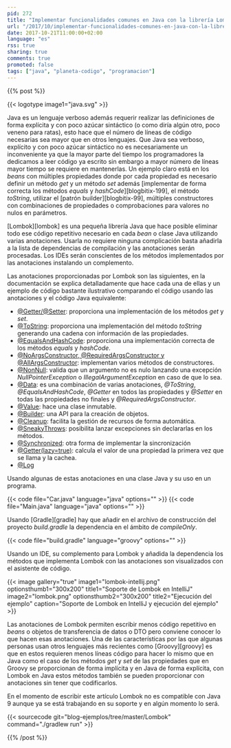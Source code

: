 ```yaml
---
pid: 272
title: "Implementar funcionalidades comunes en Java con la librería Lombok"
url: "/2017/10/implementar-funcionalidades-comunes-en-java-con-la-libreria-lombok/"
date: 2017-10-21T11:00:00+02:00
language: "es"
rss: true
sharing: true
comments: true
promoted: false
tags: ["java", "planeta-codigo", "programacion"]
---
```


{{% post %}}

{{< logotype image1="java.svg" >}}

Java es un lenguaje verboso además requerir realizar las definiciones de forma explícita y con poco azúcar sintáctico (o como diría algún otro, poco veneno para ratas), esto hace que el número de líneas de código necesarias sea mayor que en otros lenguajes. Que Java sea verboso, explícito y con poco azúcar sintáctico no es necesariamente un inconveniente ya que la mayor parte del tiempo los programadores la dedicamos a leer código ya escrito sin embargo a mayor número de líneas mayor tiempo se requiere en mantenerlas. Un ejemplo claro está en los _beans_ con múltiples propiedades donde por cada propiedad es necesario definir un método _get_ y un método _set_ además [implementar de forma correcta los métodos _equals_ y _hashCode_][blogbitix-199], el método _toString_, utilizar el [patrón builder][blogbitix-99], múltiples constructores con combinaciones de propiedades o comprobaciones para valores no nulos en parámetros.

[Lombok][lombok] es una pequeña librería Java que hace posible eliminar todo ese código repetitivo necesario en cada _bean_ o clase Java utilizando varias anotaciones. Usarla no requiere ninguna complicación basta añadirla a la lista de dependencias de compilación y las anotaciones serán procesadas. Los IDEs serán conscientes de los métodos implementados por las anotaciones instalando un complemento.

Las anotaciones proporcionadas por Lombok son las siguientes, en la documentación se explica detalladamente que hace cada una de ellas y un ejemplo de código bastante ilustrativo comparando el código usando las anotaciones y el código Java equivalente:

* [@Getter/@Setter](https://projectlombok.org/features/GetterSetter): proporciona una implementación de los métodos _get_ y _set_.
* [@ToString](https://projectlombok.org/features/ToString): proporciona una implementación del método _toString_ generando una cadena con información de las propiedades.
* [@EqualsAndHashCode](https://projectlombok.org/features/EqualsAndHashCode): proporciona una implementación correcta de los métodos _equals_ y _hashCode_.
* [@NoArgsConstructor, @RequiredArgsConstructor y @AllArgsConstructor](https://projectlombok.org/features/constructor): implementan varios métodos de constructores.
* [@NonNull](https://projectlombok.org/features/NonNull): valida que un argumento no es nulo lanzando una excepción _NullPointerException_ o _IllegalArgumentException_ en caso de que lo sea.
* [@Data](https://projectlombok.org/features/Data): es una combinación de varias anotaciones, _@ToString_, _@EqualsAndHashCode_, _@Getter_ en todos las propiedades y _@Setter_ en todas las propiedades no finales y _@RequiredArgsConstructor_.
* [@Value](https://projectlombok.org/features/Value): hace una clase inmutable.
* [@Builder](https://projectlombok.org/features/Builder): una API para la creación de objetos.
* [@Cleanup](https://projectlombok.org/features/Cleanup): facilita la gestión de recursos de forma automática.
* [@SneakyThrows](https://projectlombok.org/features/SneakyThrows): posibilita lanzar excepciones sin declararlas en los métodos.
* [@Synchronized](https://projectlombok.org/features/Synchronized): otra forma de implementar la sincronización
* [@Getter(lazy=true)](https://projectlombok.org/features/GetterLazy): calcula el valor de una propiedad la primera vez que se llama y la cachea.
* [@Log](https://projectlombok.org/features/log)

Usando algunas de estas anotaciones en una clase Java y su uso en un programa.

{{< code file="Car.java" language="java" options="" >}}
{{< code file="Main.java" language="java" options="" >}}

Usando [Gradle][gradle] hay que añadir en el archivo de construcción del proyecto _build.gradle_ la dependencia en el ámbito de _compileOnly_.

{{< code file="build.gradle" language="groovy" options="" >}}

Usando un IDE, su complemento para Lombok y añadida la dependencia los métodos que implementa Lombok con las anotaciones son visualizados con el asistente de código.

{{< image
    gallery="true"
    image1="lombok-intellij.png" optionsthumb1="300x200" title1="Soporte de Lombok en IntelliJ"
    image2="lombok.png" optionsthumb2="300x200" title2="Ejecución del ejemplo"
    caption="Soporte de Lombok en IntelliJ y ejecución del ejemplo" >}}

Las anotaciones de Lombok permiten escribir menos código repetitivo en _beans_ o objetos de transferencia de datos o DTO pero conviene conocer lo que hacen esas anotaciones. Una de las características por las que algunas personas usan otros lenguajes más recientes como [Groovy][groovy] es que en estos requieren menos líneas código para hacer lo mismo que en Java como el caso de los métodos _get_ y _set_ de las propiedades que en Groovy se proporcionan de forma implícita y en Java de forma explícita, con Lombok en Java estos métodos también se pueden proporcionar con anotaciones sin tener que codificarlos.

En el momento de escribir este artículo Lombok no es compatible con Java 9 aunque ya se está trabajando en su soporte y en algún momento lo será.

{{< sourcecode git="blog-ejemplos/tree/master/Lombok" command="./gradlew run" >}}

{{% /post %}}
